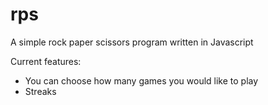 # rps
A simple rock paper scissors program written in Javascript

Current features:
- You can choose how many games you would like to play
- Streaks
